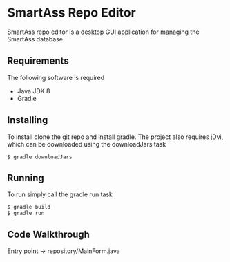 # SmartAss Repo Editor

SmartAss repo editor is a desktop GUI application for managing the SmartAss database.

## Requirements
The following software is required

* Java JDK 8
* Gradle

## Installing
To install clone the git repo and install gradle. The project also requires jDvi, which can be downloaded using the downloadJars task

```shell
$ gradle downloadJars
```

## Running
To run simply call the gradle run task

```shell
$ gradle build
$ gradle run
```

## Code Walkthrough
Entry point -> repository/MainForm.java
